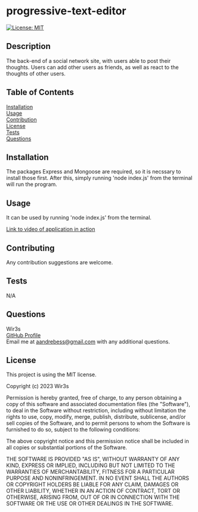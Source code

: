 # progressive-text-editor
 [![License: MIT](https://img.shields.io/badge/License-MIT-yellow.svg)](https://opensource.org/licenses/MIT)

## Description
  The back-end of a social network site, with users able to post their thoughts. Users can add other users as friends, as well as react to the thoughts of other users. 

## Table of Contents
  [Installation](#installation)  
  [Usage](#usage)  
  [Contribution](#contribution)  
  [License](#license)  
  [Tests](#tests)  
  [Questions](#questions)

## Installation
  The packages Express and Mongoose are required, so it is necssary to install those first. After this, simply running 'node index.js' from the terminal will run the program.

## Usage
  It can be used by running 'node index.js' from the terminal.

  
  [Link to video of application in action](https://drive.google.com/file/d/1nXjNQWmXqXJ8Z-LmfNuTt_D8XSpMbMAY/view)

## Contributing
  Any contribution suggestions are welcome.

## Tests
 N/A

## Questions
  Wir3s  
  [GitHub Profile](https://github.com/Wir3s)  
  Email me at aandrebess@gmail.com with any additional questions.

## License
  This project is using the MIT license.
  
Copyright (c) 2023 Wir3s

Permission is hereby granted, free of charge, to any person obtaining a copy of this software and associated documentation files (the "Software"), to deal in the Software without restriction, including without limitation the rights to use, copy, modify, merge, publish, distribute, sublicense, and/or sell copies of the Software, and to permit persons to whom the Software is furnished to do so, subject to the following conditions:

The above copyright notice and this permission notice shall be included in all copies or substantial portions of the Software.

THE SOFTWARE IS PROVIDED "AS IS", WITHOUT WARRANTY OF ANY KIND, EXPRESS OR IMPLIED, INCLUDING BUT NOT LIMITED TO THE WARRANTIES OF MERCHANTABILITY, FITNESS FOR A PARTICULAR PURPOSE AND NONINFRINGEMENT. IN NO EVENT SHALL THE AUTHORS OR COPYRIGHT HOLDERS BE LIABLE FOR ANY CLAIM, DAMAGES OR OTHER LIABILITY, WHETHER IN AN ACTION OF CONTRACT, TORT OR OTHERWISE, ARISING FROM, OUT OF OR IN CONNECTION WITH THE SOFTWARE OR THE USE OR OTHER DEALINGS IN THE SOFTWARE.
